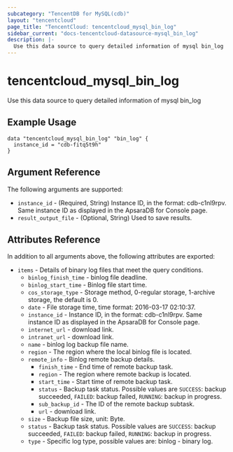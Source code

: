 ```yaml
---
subcategory: "TencentDB for MySQL(cdb)"
layout: "tencentcloud"
page_title: "TencentCloud: tencentcloud_mysql_bin_log"
sidebar_current: "docs-tencentcloud-datasource-mysql_bin_log"
description: |-
  Use this data source to query detailed information of mysql bin_log
---
```


# tencentcloud_mysql_bin_log

Use this data source to query detailed information of mysql bin_log

## Example Usage

```hcl
data "tencentcloud_mysql_bin_log" "bin_log" {
  instance_id = "cdb-fitq5t9h"
}
```

## Argument Reference

The following arguments are supported:

* `instance_id` - (Required, String) Instance ID, in the format: cdb-c1nl9rpv. Same instance ID as displayed in the ApsaraDB for Console page.
* `result_output_file` - (Optional, String) Used to save results.

## Attributes Reference

In addition to all arguments above, the following attributes are exported:

* `items` - Details of binary log files that meet the query conditions.
  * `binlog_finish_time` - binlog file deadline.
  * `binlog_start_time` - Binlog file start time.
  * `cos_storage_type` - Storage method, 0-regular storage, 1-archive storage, the default is 0.
  * `date` - File storage time, time format: 2016-03-17 02:10:37.
  * `instance_id` - Instance ID, in the format: cdb-c1nl9rpv. Same instance ID as displayed in the ApsaraDB for Console page.
  * `internet_url` - download link.
  * `intranet_url` - download link.
  * `name` - binlog log backup file name.
  * `region` - The region where the local binlog file is located.
  * `remote_info` - Binlog remote backup details.
    * `finish_time` - End time of remote backup task.
    * `region` - The region where remote backup is located.
    * `start_time` - Start time of remote backup task.
    * `status` - Backup task status. Possible values are `SUCCESS`: backup succeeded, `FAILED`: backup failed, `RUNNING`: backup in progress.
    * `sub_backup_id` - The ID of the remote backup subtask.
    * `url` - download link.
  * `size` - Backup file size, unit: Byte.
  * `status` - Backup task status. Possible values are `SUCCESS`: backup succeeded, `FAILED`: backup failed, `RUNNING`: backup in progress.
  * `type` - Specific log type, possible values are: binlog - binary log.


